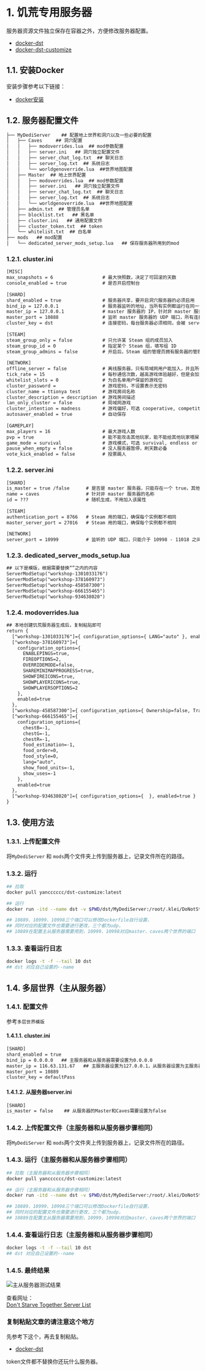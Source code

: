 # 1. 饥荒专用服务器
服务器资源文件独立保存在容器之外，方便修改服务器配置。

- [docker-dst](https://github.com/yanxin152133/docker-dst)
- [docker-dst-customize](https://github.com/yanxin152133/docker-dst-customize)

## 1.1. 安装Docker
安装步骤参考以下链接：     
- [docker安装](https://yanxin152133.github.io/notes/#/notes/Docker/%E6%95%99%E7%A8%8B/Docker%E5%AE%89%E8%A3%85)
## 1.2. 服务器配置文件
```html
├── MyDediServer    ## 配置地上世界和洞穴以及一些必要的配置
│   ├── Caves     ## 洞穴配置
│   │   ├── modoverrides.lua  ## mod参数配置
│   │   ├── server.ini   ## 洞穴独立配置文件
│   │   ├── server_chat_log.txt  ## 聊天日志
│   │   ├── server_log.txt  ## 系统日志
│   │   └── worldgenoverride.lua  ##世界地图配置
│   ├── Master  ## 地上世界配置
│   │   ├── modoverrides.lua  ## mod参数配置
│   │   ├── server.ini   ## 洞穴独立配置文件
│   │   ├── server_chat_log.txt  ## 聊天日志
│   │   ├── server_log.txt  ## 系统日志
│   │   └── worldgenoverride.lua  ##世界地图配置
│   ├── admin.txt  ## 管理员名单
│   ├── blocklist.txt   ## 黑名单
│   ├── cluster.ini   ## 通用配置文件
│   ├── cluster_token.txt  ## token
│   └── whitelist.txt  ## 白名单
├── mods   ## mod配置
│   └── dedicated_server_mods_setup.lua   ## 保存服务器所用到的mod
```
      
### 1.2.1. cluster.ini
```html
[MISC]
max_snapshots = 6                  # 最大快照数，决定了可回滚的天数
console_enabled = true             # 是否开启控制台
 
[SHARD]
shard_enabled = true               # 服务器共享，要开启洞穴服务器的必须启用
bind_ip = 127.0.0.1                # 服务器监听的地址，当所有实例都运行在同一台机器时，可填写 127.0.0.1，会被 server .ini 覆盖
master_ip = 127.0.0.1              # master 服务器的 IP，针对非 master 服务器，若与 master 服务器运行在同一台机器时，可填写 127.0.0.1，会被 server.ini 覆盖
master_port = 10888                # 监听 master 服务器的 UDP 端口，所有连接至 master 服务器的非 master 服务器必须相同
cluster_key = dst                  # 连接密码，每台服务器必须相同，会被 server.ini 覆盖
 
[STEAM]
steam_group_only = false           # 只允许某 Steam 组的成员加入
steam_group_id = 0                 # 指定某个 Steam 组，填写组 ID
steam_group_admins = false         # 开启后，Steam 组的管理员拥有服务器的管理权限
 
[NETWORK]
offline_server = false             # 离线服务器，只有局域网用户能加入，并且所有依赖于 Steam 的任何功能都无效，比如说饰品掉落
tick_rate = 15                     # 每秒通信次数，越高游戏体验越好，但是会加大服务器负担
whitelist_slots = 0                # 为白名单用户保留的游戏位
cluster_password =                 # 游戏密码，不设置表示无密码
cluster_name = ttionya test        # 游戏房间名称
cluster_description = description  # 游戏房间描述
lan_only_cluster = false           # 局域网游戏
cluster_intention = madness        # 游戏偏好，可选 cooperative, competitive, social, or madness，随便设置，没卵用
autosaver_enabled = true           # 自动保存
 
[GAMEPLAY]
max_players = 16                   # 最大游戏人数
pvp = true                         # 能不能攻击其他玩家，能不能给其他玩家喂屎
game_mode = survival               # 游戏模式，可选 survival, endless or wilderness，与玩家死亡后的负面影响有关
pause_when_empty = false           # 没人服务器暂停，刷天数必备
vote_kick_enabled = false          # 投票踢人
```
      
### 1.2.2. server.ini
```html
[SHARD]
is_master = true /false      # 是否是 master 服务器，只能存在一个 true，其他全是 false
name = caves                 # 针对非 master 服务器的名称
id = ???                     # 随机生成，不用加入该属性
 
[STEAM]
authentication_port = 8766   # Steam 用的端口，确保每个实例都不相同
master_server_port = 27016   # Steam 用的端口，确保每个实例都不相同
 
[NETWORK]
server_port = 10999          # 监听的 UDP 端口，只能介于 10998 - 11018 之间，确保每个实例都不相同
```
       
### 1.2.3. dedicated_server_mods_setup.lua
```html
## 以下是模版，根据需要替换“”之内的内容
ServerModSetup("workshop-1301033176")
ServerModSetup("workshop-378160973")
ServerModSetup("workshop-458587300")
ServerModSetup("workshop-666155465")
ServerModSetup("workshop-934638020")
```
      
### 1.2.4. modoverrides.lua
```html
## 本地创建饥荒服务器生成后，复制粘贴即可
return {
  ["workshop-1301033176"]={ configuration_options={ LANG="auto" }, enabled=true },
  ["workshop-378160973"]={
    configuration_options={
      ENABLEPINGS=true,
      FIREOPTIONS=2,
      OVERRIDEMODE=false,
      SHAREMINIMAPPROGRESS=true,
      SHOWFIREICONS=true,
      SHOWPLAYERICONS=true,
      SHOWPLAYERSOPTIONS=2 
    },
    enabled=true 
  },
  ["workshop-458587300"]={ configuration_options={ Ownership=false, Travel_Cost=32 }, enabled=true },
  ["workshop-666155465"]={
    configuration_options={
      chestB=-1,
      chestG=-1,
      chestR=-1,
      food_estimation=-1,
      food_order=0,
      food_style=0,
      lang="auto",
      show_food_units=-1,
      show_uses=-1 
    },
    enabled=true 
  },
  ["workshop-934638020"]={ configuration_options={  }, enabled=true } 
}
```
      
## 1.3. 使用方法
### 1.3.1. 上传配置文件
将`MyDediServer` 和 `mods`两个文件夹上传到服务器上，记录文件所在的路径。
### 1.3.2. 运行
```bash
## 拉取
docker pull yancccccc/dst-customize:latest

## 运行
docker run -itd --name dst -v $PWD/dst/MyDediServer:/root/.klei/DoNotStarveTogether/Cluster_1 -v $PWD/dst/mods:/root/DST/mods -p 10889:10889/udp -p 10999:10999/udp -p 10998:10998/udp yancccccc/dst-customize:latest

## 10889、10999、10998三个端口可以修改Dockerfile自行设置，
## 同时对应的配置文件也需要进行更改，三个都为udp，
## 10889在配置主从服务器需要用到，10999、10998对应master、caves两个世界的端口
```
      
### 1.3.3. 查看运行日志
```bash
docker logs -t -f --tail 10 dst
## dst 对应自己设置的--name
```
      
## 1.4. 多层世界（主从服务器）
### 1.4.1. 配置文件
参考`多层世界模版`
#### 1.4.1.1. cluster.ini 
```html
[SHARD]
shard_enabled = true
bind_ip = 0.0.0.0   ## 主服务器和从服务器需要设置为0.0.0.0
master_ip = 116.63.131.67   ## 主服务器设置为127.0.0.1，从服务器设置为主服务器的ip
master_port = 10889
cluster_key = defaultPass
```
       
#### 1.4.1.2. 从服务器server.ini
```html
[SHARD]
is_master = false    ## 从服务器的Master和Caves需要设置为false
```
       
### 1.4.2. 上传配置文件（主服务器和从服务器步骤相同）
将`MyDediServer` 和 `mods`两个文件夹上传到服务器上，记录文件所在的路径。
### 1.4.3. 运行（主服务器和从服务器步骤相同）
```bash
## 拉取（主服务器和从服务器步骤相同）
docker pull yancccccc/dst-customize:latest

## 运行（主服务器和从服务器步骤相同）
docker run -itd --name dst -v $PWD/dst/MyDediServer:/root/.klei/DoNotStarveTogether/Cluster_1 -v $PWD/dst/mods:/root/DST/mods -p 10889:10889/udp -p 10999:10999/udp -p 10998:10998/udp yancccccc/dst-customize:latest

## 10889、10999、10998三个端口可以修改Dockerfile自行设置，
## 同时对应的配置文件也需要进行更改，三个都为udp，
## 10889在配置主从服务器需要用到，10999、10998对应master、caves两个世界的端口
```
      
### 1.4.4. 查看运行日志（主服务器和从服务器步骤相同）
```bash
docker logs -t -f --tail 10 dst
## dst 对应自己设置的--name
```
        
### 1.4.5. 最终结果
![主从服务器测试结果](https://github.com/yanxin152133/docker-dst-customize/blob/master/pict/DST%20server.png)
       
查看网址：    
[Don't Starve Together Server List](https://dstserverlist.appspot.com/)

### 复制粘贴文章的请注意这个地方
先参考下这个，再去复制粘贴。
      
- [docker-dst](https://github.com/yanxin152133/docker-dst)
         
token文件都不替换你还玩什么服务器。
